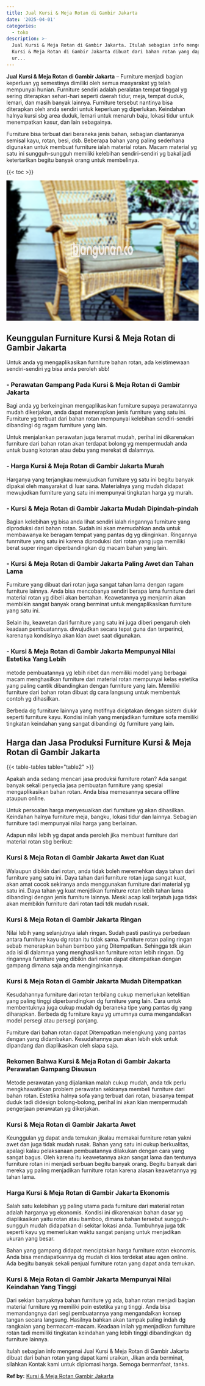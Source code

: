```yaml
---
title: Jual Kursi & Meja Rotan di Gambir Jakarta
date: '2025-04-01'
categories:
  - toko
description: >-
  Jual Kursi & Meja Rotan di Gambir Jakarta. Itulah sebagian info mengenai Jual
  Kursi & Meja Rotan di Gambir Jakarta dibuat dari bahan rotan yang dapat kami
  ur...
---
```


**Jual Kursi & Meja Rotan di Gambir Jakarta** – Furniture menjadi bagian keperluan yg semestinya dimiliki oleh semua masyarakat yg telah mempunyai hunian. Furniture sendiri adalah peralatan tempat tinggal yg sering diterapkan sehari-hari seperti daerah tidur, meja, tempat duduk, lemari, dan masih banyak lainnya. Furniture tersebut nantinya bisa diterapkan oleh anda sendiri untuk keperluan yg diperlukan. Keindahan halnya kursi sbg area duduk, lemari untuk menaruh baju, lokasi tidur untuk menempatkan kasur, dan lain sebagainya.

Furniture bisa terbuat dari beraneka jenis bahan, sebagian diantaranya semisal kayu, rotan, besi, dsb. Beberapa bahan yang paling sederhana digunakan untuk membuat furniture ialah material rotan. Macam material yg satu ini sungguh-sungguh memiliki kelebihan sendiri-sendiri yg bakal jadi ketertarikan begitu banyak orang untuk membelinya.

{{< toc >}}

![Jual Kursi & Meja Rotan di Gambir Jakarta](/images/kursi-meja-rotan-murah20.png)

## Keunggulan Furniture Kursi & Meja Rotan di Gambir Jakarta

Untuk anda yg mengaplikasikan furniture bahan rotan, ada keistimewaan sendiri-sendiri yg bisa anda peroleh sbb!

### \- Perawatan Gampang Pada Kursi & Meja Rotan di Gambir Jakarta

Bagi anda yg berkeinginan mengaplikasikan furniture supaya perawatannya mudah dikerjakan, anda dapat menerapkan jenis furniture yang satu ini. Furniture yg terbuat dari bahan rotan mempunyai kelebihan sendiri-sendiri dibandingi dg ragam furniture yang lain.

Untuk menjalankan perawatan juga teramat mudah, perihal ini dikarenakan furniture dari bahan rotan akan terdapat bolong yg mempermudah anda untuk buang kotoran atau debu yang merekat di dalamnya.

### \- Harga Kursi & Meja Rotan di Gambir Jakarta Murah

Harganya yang terjangkau mewujudkan furniture yg satu ini begitu banyak dipakai oleh masyarakat di luar sana. Materialnya yang mudah didapat mewujudkan furniture yang satu ini mempunyai tingkatan harga yg murah.

### \- Kursi & Meja Rotan di Gambir Jakarta Mudah Dipindah-pindah

Bagian kelebihan yg bisa anda lihat sendiri ialah ringannya furniture yang diproduksi dari bahan rotan. Sudah ini akan memudahkan anda untuk membawanya ke beragam tempat yang pantas dg yg diinginkan. Ringannya funrniture yang satu ini karena diproduksi dari rotan yang juga memiliki berat super ringan diperbandingkan dg macam bahan yang lain.

### \- Kursi & Meja Rotan di Gambir Jakarta Paling Awet dan Tahan Lama

Furniture yang dibuat dari rotan juga sangat tahan lama dengan ragam furniture lainnya. Anda bisa mencobanya sendiri berapa lama furniture dari material rotan yg dibeli akan bertahan. Keawetannya yg menjamin akan membikin sangat banyak orang berminat untuk mengaplikasikan furniture yang satu ini.

Selain itu, keawetan dari furniture yang satu ini juga diberi pengaruh oleh keadaan pembuatannya. diwujudkan secara tepat guna dan terperinci, karenanya kondisinya akan kian awet saat digunakan.

### \- Kursi & Meja Rotan di Gambir Jakarta Mempunyai Nilai Estetika Yang Lebih

metode pembuatannya yg lebih ribet dan memiliki model yang berbagai macam menghasilkan furniture dari material rotan mempunyai kelas estetika yang paling cantik dibandingkan dengan furniture yang lain. Memiliki furniture dari bahan rotan dibuat dg cara langsung untuk membentuk contoh yg dihasilkan.

Berbeda dg furniture lainnya yang motifnya diciptakan dengan sistem diukir seperti furniture kayu. Kondisi inilah yang menjadikan furniture sofa memiliki tingkatan keindahan yang sangat dibandingi dg furniture yang lain.

## Harga dan Jasa Produksi Furniture Kursi & Meja Rotan di Gambir Jakarta

{{< table-tables table="table2" >}}

Apakah anda sedang mencari jasa produksi furniture rotan? Ada sangat banyak sekali penyedia jasa pembuatan furniture yang spesial mengaplikasikan bahan rotan. Anda bisa memesannya secara offline ataupun online.

Untuk persoalan harga menyesuaikan dari furniture yg akan dihasilkan. Keindahan halnya furniture meja, bangku, lokasi tidur dan lainnya. Sebagian furniture tadi mempunyai nilai harga yang berlainan.

Adapun nilai lebih yg dapat anda peroleh jika membuat furniture dari material rotan sbg berikut:

### Kursi & Meja Rotan di Gambir Jakarta Awet dan Kuat

Walaupun dibikin dari rotan, anda tidak boleh meremehkan daya tahan dari furniture yang satu ini. Daya tahan dari furniture rotan juga sangat kuat, akan amat cocok sekiranya anda menggunakan furniture dari material yg satu ini. Daya tahan yg kuat menjdikan furniture rotan lebih tahan lama dibandingi dengan jenis furniture lainnya. Meski acap kali terjatuh juga tidak akan membikin furniture dari rotan tadi tdk mudah rusak.

### Kursi & Meja Rotan di Gambir Jakarta Ringan

Nilai lebih yang selanjutnya ialah ringan. Sudah pasti pastinya perbedaan antara furniture kayu dg rotan itu tidak sama. Furniture rotan paling ringan sebab menerapkan bahan bamboo yang Ditempatkan. Sehingga tdk akan ada isi di dalamnya yang menghasilkan furniture rotan lebih ringan. Dg ringannya furniture yang dibikin dari rotan dapat ditempatkan dengan gampang dimana saja anda menginginkannya.

### Kursi & Meja Rotan di Gambir Jakarta Mudah Ditempatkan

Kesudahannya furniture dari rotan terbilang cukup memerlukan ketelitian yang paling tinggi diperbandingkan dg furniture yang lain. Cara untuk membentuknya juga cukup mudah dg beraneka tipe yang pantas dg yang diharapkan. Berbeda dg furniture kayu yg umumnya cuma mengandalkan model persegi atau persegi panjang.

Furniture dari bahan rotan dapat Ditempatkan melengkung yang pantas dengan yang didambakan. Kesudahannya pun akan lebih elok untuk dipandang dan diaplikasikan oleh siapa saja.

### Rekomen Bahwa Kursi & Meja Rotan di Gambir Jakarta Perawatan Gampang Disusun

Metode perawatan yang dijalankan malah cukup mudah, anda tdk perlu mengkhawatirkan problem perawatan sekiranya membeli furniture dari bahan rotan. Estetika halnya sofa yang terbuat dari rotan, biasanya tempat duduk tadi didesign bolong-bolong, perihal ini akan kian mempermudah pengerjaan perawatan yg dikerjakan.

### Kursi & Meja Rotan di Gambir Jakarta Awet

Keunggulan yg dapat anda temukan jikalau memakai furniture rotan yakni awet dan juga tidak mudah rusak. Bahan yang satu ini cukup berkualitas, apalagi kalau pelaksanaan pembuatannya dilakukan dengan cara yang sangat bagus. Oleh karena itu keawetannya akan sangat lama dan tentunya furniture rotan ini menjadi serbuan begitu banyak orang. Begitu banyak dari mereka yg paling menjadikan furniture rotan karena alasan keawetannya yg tahan lama.

### Harga Kursi & Meja Rotan di Gambir Jakarta Ekonomis

Salah satu kelebihan yg paling utama pada furniture dari material rotan adalah harganya yg ekonomis. Kondisi ini dikarenakan bahan dasar yg diaplikasikan yaitu rotan atau bamboo, dimana bahan tersebut sungguh-sungguh mudah didapatkan di sekitar lokasi anda. Tumbuhnya juga tdk seperti kayu yg memerlukan waktu sangat panjang untuk menjadikan ukuran yang besar.

Bahan yang gampang didapat menciptakan harga furniture rotan ekonomis. Anda bisa mendapatkannya dg mudah di kios terdekat atau agen online. Ada begitu banyak sekali penjual furniture rotan yang dapat anda temukan.

### Kursi & Meja Rotan di Gambir Jakarta Mempunyai Nilai Keindahan Yang Tinggi

Dari sekian banyaknya bahan furniture yg ada, bahan rotan menjadi bagian material furniture yg memiliki poin estetika yang tinggi. Anda bisa memandangnya dari segi pembuatannya yang mengandalkan konsep tangan secara langsung. Hasilnya bahkan akan tampak paling indah dg rangkaian yang bermacam-macam. Keadaan inilah yg menjadikan furniture rotan tadi memiliki tingkatan keindahan yang lebih tinggi dibandingkan dg furniture lainnya.

Itulah sebagian info mengenai Jual Kursi & Meja Rotan di Gambir Jakarta dibuat dari bahan rotan yang dapat kami uraikan, Jikan anda berminat, silahkan Kontak kami untuk diplomasi harga. Semoga bermanfaat, tanks.

**Ref by:** [Kursi & Meja Rotan Gambir Jakarta](https://id.wikipedia.org/wiki/Kursi)
